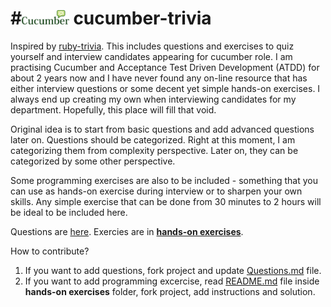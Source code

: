 #<img src="img/cucumber.png" height="20%" width="15%" > cucumber-trivia
===============

Inspired by <a href = "https://github.com/gregstallings/ruby-trivia">ruby-trivia</a>. This includes questions and exercises to quiz yourself and interview candidates appearing for cucumber role. I am practising Cucumber and Acceptance Test Driven Development (ATDD) for about 2 years now and I have never found any on-line resource that has either interview questions or some decent yet simple hands-on exercises. I always end up creating my own when interviewing candidates for my department. Hopefully, this place will fill that void.

Original idea is to start from basic questions and add advanced questions later on. Questions should be categorized. Right at this moment, I am categorizing them from complexity perspective. Later on, they can be categorized by some other perspective.
 
Some programming exercises are also to be included - something that you can use as hands-on exercise during interview or to sharpen your own skills. Any simple exercise that can be done from 30 minutes to 2 hours will be ideal to be included here.

Questions are <a href = "Questions.md">here</a>.
Exercies are in <a href = "https://github.com/pthakkar9/cucumber-trivia/tree/master/hands-on%20exercises"> <b>hands-on exercises</b></a>.


How to contribute?

1. If you want to add questions, fork project and update <a href = "Questions.md">Questions.md</a> file.
2. If you want to add programming excercise, read <a href = "hands-on exercises/README.md">README.md</a> file inside <b>hands-on exercises</b> folder, fork project, add instructions and solution.

